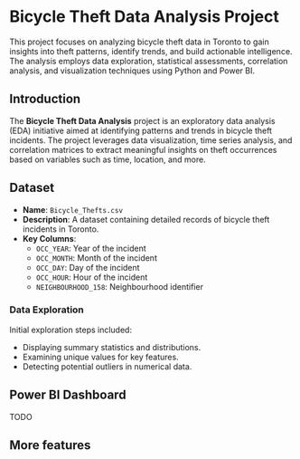 # Bicycle Theft Data Analysis Project

This project focuses on analyzing bicycle theft data in Toronto to gain insights into theft patterns, identify trends, and build actionable intelligence. The analysis employs data exploration, statistical assessments, correlation analysis, and visualization techniques using Python and Power BI.

## Introduction

The **Bicycle Theft Data Analysis** project is an exploratory data analysis (EDA) initiative aimed at identifying patterns and trends in bicycle theft incidents. The project leverages data visualization, time series analysis, and correlation matrices to extract meaningful insights on theft occurrences based on variables such as time, location, and more.

## Dataset

- **Name**: `Bicycle_Thefts.csv`
- **Description**: A dataset containing detailed records of bicycle theft incidents in Toronto.
- **Key Columns**:
  - `OCC_YEAR`: Year of the incident
  - `OCC_MONTH`: Month of the incident
  - `OCC_DAY`: Day of the incident
  - `OCC_HOUR`: Hour of the incident
  - `NEIGHBOURHOOD_158`: Neighbourhood identifier

### Data Exploration

Initial exploration steps included:
- Displaying summary statistics and distributions.
- Examining unique values for key features.
- Detecting potential outliers in numerical data.

## Power BI Dashboard
TODO

## More features